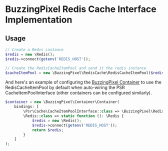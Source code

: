 # BuzzingPixel Redis Cache Interface Implementation

## Usage

```php
// Create a Redis instance
$redis = new \Redis();
$redis->connect(getenv('REDIS_HOST'));

// Create the RedisCacheItemPool and send it the redis instance
$cacheItemPool = new \BuzzingPixel\RedisCache\RedisCacheItemPool($redis);
```

And here's an example of configuring the [BuzzingPixel Container](https://github.com/buzzingpixel/container) to use the RedisCacheItemPool by default when auto-wiring the PSR CacheItemPoolInterface (other containers can be configured similarly).

```php
$container = new \BuzzingPixel\Container\Container(
    bindings: [
        \Psr\Cache\CacheItemPoolInterface::class => \BuzzingPixel\RedisCache\RedisCacheItemPool::class,
        \Redis::class => static function (): \Redis {
            $redis = new \Redis();
            $redis->connect(getenv('REDIS_HOST'));
            return $redis;
        }
    ]
);
```
